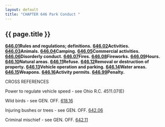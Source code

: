 ```yaml
---
layout: default 
title: "CHAPTER 646 Park Conduct "
---
```


{{ page.title }}
----------------

[**646.01**](340b84fe.html)**Rules and regulations; definitions.**
[**646.02**](34137171.html)**Activities.**
[**646.03**](342d5a53.html)**Animals.**
[**646.04**](3437319b.html)**Camping.**
[**646.05**](343b92b3.html)**Commercial activities.**
[**646.06**](343f0090.html)**Disorderly conduct.**
[**646.07**](344a348a.html)**Fires.**
[**646.08**](344e8136.html)**Fireworks.**
[**646.09**](34521f91.html)**Hours.**
[**646.10**](345bf321.html)**Natural areas.**
[**646.11**](3461851f.html)**Refuse.**
[**646.12**](34694c5a.html)**Removal or destruction of property.**
[**646.13**](3473a237.html)**Vehicle operation and parking.**
[**646.14**](3487b737.html)**Water areas.**
[**646.15**](348ba3a2.html)**Weapons.**
[**646.16**](348fbbca.html)**Activity permits.**
[**646.99**](3493bfae.html)**Penalty.**

CROSS REFERENCES

Power to regulate vehicle speed - see Ohio R.C. 4511.07(E)

Wild birds - see GEN. OFF. [618.16](2c6424e2.html)

Injuring bushes or trees - see GEN. OFF. [642.06](32aaf2fe.html)

Criminal mischief - see GEN. OFF. [642.11](32d47578.html)
